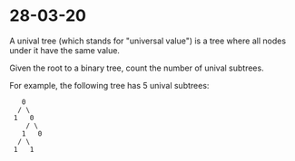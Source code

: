 # 28-03-20

A unival tree (which stands for "universal value") is a tree where all nodes under it have the same value.

Given the root to a binary tree, count the number of unival subtrees.

For example, the following tree has 5 unival subtrees:

```shell
   0
  / \
 1   0
    / \
   1   0
  / \
 1   1
```
